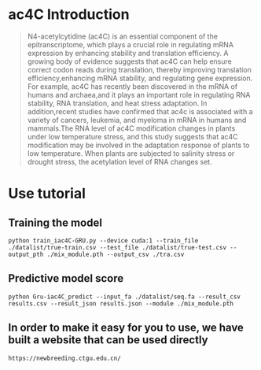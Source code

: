 # ac4C Introduction

> N4-acetylcytidine (ac4C) is an essential component of the epitranscriptome, which plays a crucial role in regulating mRNA expression by enhancing stability and translation efficiency. A growing body of evidence suggests that ac4C can help ensure correct codon reads during translation, thereby improving translation efficiency,enhancing mRNA stability, and regulating gene expression. For example, ac4C has recently been discovered in the mRNA of humans and archaea,and it plays an important role in regulating RNA stability, RNA translation, and heat stress adaptation. In addition,recent studies have confirmed that ac4c is associated with a variety of cancers, leukemia, and myeloma in mRNA in humans and mammals.The RNA level of ac4C modification changes in plants under low temperature stress, and this study suggests that ac4C modification may be involved in the adaptation response of plants to low temperature. When plants are subjected to salinity stress or drought stress, the acetylation level of RNA changes set.
# Use tutorial
##  Training the model

```shell 
python train_iac4C-GRU.py --device cuda:1 --train_file ./datalist/true-train.csv --test_file ./datalist/true-test.csv --output_pth ./mix_module.pth --output_csv ./tra.csv 

```
##  Predictive model score

```shell
python Gru-iac4C_predict --input_fa ./datalist/seq.fa --result_csv results.csv --result_json results.json --module ./mix_module.pth
```
## In order to make it easy for you to use, we have built a website that can be used directly

```shell
https://newbreeding.ctgu.edu.cn/
```
